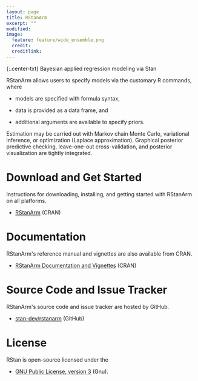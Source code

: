```yaml
---
layout: page
title: RStanArm
excerpt: ""
modified:
image:
  feature: feature/wide_ensemble.png
  credit:
  creditlink:
---
```


{:.center-txt}
Bayesian applied regression modeling via Stan

RStanArm allows users to specify models via the customary R commands, where

* <p>models are specified with formula syntax,</p>
* <p>data is provided as a data frame, and</p>
* <p>additional arguments are available to specify priors.</p>

Estimation may be carried out with Markov chain Monte Carlo,
variational inference, or optimization (Laplace approximation).
Graphical posterior predictive checking, leave-one-out
cross-validation, and posterior visualization are tightly integrated.


# Download and Get Started

Instructions for downloading, installing, and getting started with
RStanArm on all platforms.

* <p>
  <a href="https://cran.rstudio.com/web/packages/rstanarm/">RStanArm</a>
  <span class="note">(CRAN)</span>
  </p>


# Documentation

RStanArm's reference manual and vignettes are also available from CRAN.

* <p>
  <a href="https://cran.rstudio.com/web/packages/rstanarm/">RStanArm
    Documentation and Vignettes</a>
  <span class="note">(CRAN)</span>
  </p>


# Source Code and Issue Tracker

RStanArm's source code and issue tracker are hosted by GitHub.

* <p>
  <a href="https://github.com/stan-dev/rstanarm">stan-dev/rstanarm</a>
  <span class="note">(GitHub)</span>
  </p>


# License

RStan is open-source licensed under the 

* <p>
  <a href="http://www.gnu.org/licenses/gpl-3.0.en.html">GNU Public License, version 3</a>
  <span class="note">(Gnu)</span>.
  </p>
